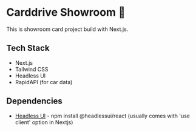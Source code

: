 # Carddrive Showroom 🚗

This is showroom card project build with Next.js.

<!-- Image Section -->

## Tech Stack

-  Next.js
-  Tailwind CSS
-  Headless UI
-  RapidAPI (for car data)

## Dependencies

-  [Headless UI](https://headlessui.dev/) - npm install @headlessui/react (usually comes with 'use client' option in Nextjs)
